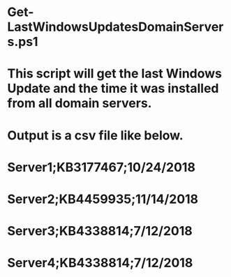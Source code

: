 # Get-LastWindowsUpdatesDomainServers.ps1
# This script will get the last Windows Update and the time it was installed from all domain servers.
# Output is a csv file like below.
# Server1;KB3177467;10/24/2018
# Server2;KB4459935;11/14/2018
# Server3;KB4338814;7/12/2018
# Server4;KB4338814;7/12/2018
#